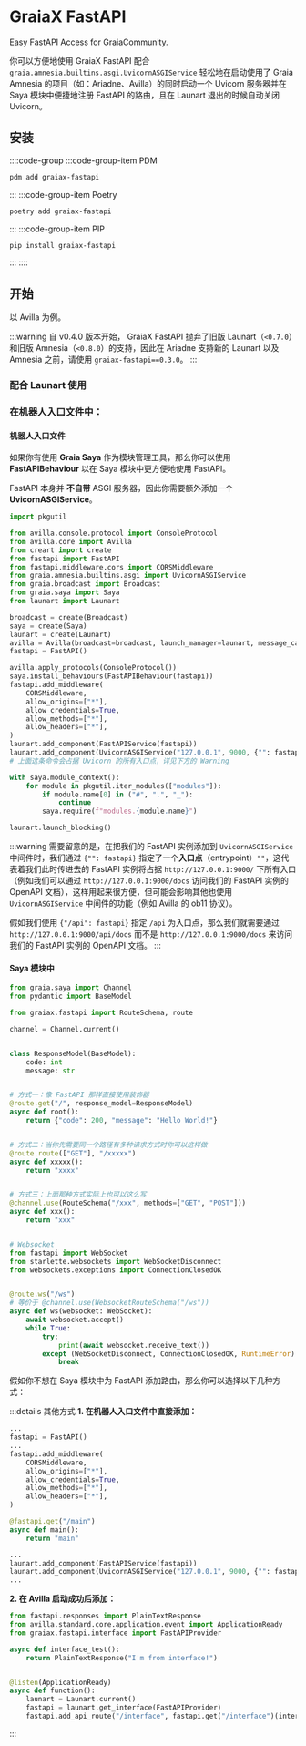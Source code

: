 # GraiaX FastAPI

Easy FastAPI Access for GraiaCommunity.

<project-info
    name="graiax-fastapi"
    license="MIT"
    version="v0.4.0"
    author="BlueGlassBlock、Red_lnn"
    repoUser="GraiaCommunity"
    repoName="graiax-fastapi"
/>

你可以方便地使用 GraiaX FastAPI 配合 `graia.amnesia.builtins.asgi.UvicornASGIService`
轻松地在启动使用了 Graia Amnesia 的项目（如：Ariadne、Avilla）的同时启动一个
Uvicorn 服务器并在 Saya 模块中便捷地注册 FastAPI 的路由，且在 Launart 退出的时候自动关闭 Uvicorn。


## 安装

::::code-group
:::code-group-item PDM

```sh
pdm add graiax-fastapi
```

:::
:::code-group-item Poetry

```sh
poetry add graiax-fastapi
```

:::
:::code-group-item PIP

```sh
pip install graiax-fastapi
```

:::
::::

## 开始

以 Avilla 为例。

:::warning
自 v0.4.0 版本开始， GraiaX FastAPI 抛弃了旧版
Launart（`<0.7.0`）和旧版 Amnesia（`<0.8.0`）的支持，因此在
Ariadne 支持新的 Launart 以及 Amnesia 之前，请使用
`graiax-fastapi==0.3.0`。
:::

### 配合 Launart 使用

### 在机器人入口文件中：

#### 机器人入口文件

如果你有使用 **Graia Saya** 作为模块管理工具，那么你可以使用 **FastAPIBehaviour**
以在 Saya 模块中更方便地使用 FastAPI。

FastAPI 本身并 **不自带** ASGI 服务器，因此你需要额外添加一个 **UvicornASGIService**。

```python
import pkgutil

from avilla.console.protocol import ConsoleProtocol
from avilla.core import Avilla
from creart import create
from fastapi import FastAPI
from fastapi.middleware.cors import CORSMiddleware
from graia.amnesia.builtins.asgi import UvicornASGIService
from graia.broadcast import Broadcast
from graia.saya import Saya
from launart import Launart

broadcast = create(Broadcast)
saya = create(Saya)
launart = create(Launart)
avilla = Avilla(broadcast=broadcast, launch_manager=launart, message_cache_size=0)
fastapi = FastAPI()

avilla.apply_protocols(ConsoleProtocol())
saya.install_behaviours(FastAPIBehaviour(fastapi))
fastapi.add_middleware(
    CORSMiddleware,
    allow_origins=["*"],
    allow_credentials=True,
    allow_methods=["*"],
    allow_headers=["*"],
)
launart.add_component(FastAPIService(fastapi))
launart.add_component(UvicornASGIService("127.0.0.1", 9000, {"": fastapi}))  # type:ignore
# 上面这条命令会占据 Uvicorn 的所有入口点，详见下方的 Warning

with saya.module_context():
    for module in pkgutil.iter_modules(["modules"]):
        if module.name[0] in ("#", ".", "_"):
            continue
        saya.require(f"modules.{module.name}")

launart.launch_blocking()
```

:::warning
需要留意的是，在把我们的 FastAPI 实例添加到 `UvicornASGIService` 中间件时，我们通过
`{"": fastapi}` 指定了一个**入口点**（entrypoint）`""`，这代表着我们此时传进去的
FastAPI 实例将占据 `http://127.0.0.1:9000/` 下所有入口（例如我们可以通过 `http://127.0.0.1:9000/docs`
访问我们的 FastAPI 实例的 OpenAPI 文档），这样用起来很方便，但可能会影响其他也使用 `UvicornASGIService`
中间件的功能（例如 Avilla 的 ob11 协议）。

假如我们使用 `{"/api": fastapi}` 指定 `/api` 为入口点，那么我们就需要通过 `http://127.0.0.1:9000/api/docs` 而不是
`http://127.0.0.1:9000/docs` 来访问我们的 FastAPI 实例的 OpenAPI 文档。
:::

#### Saya 模块中

```python
from graia.saya import Channel
from pydantic import BaseModel

from graiax.fastapi import RouteSchema, route

channel = Channel.current()


class ResponseModel(BaseModel):
    code: int
    message: str


# 方式一：像 FastAPI 那样直接使用装饰器
@route.get("/", response_model=ResponseModel)
async def root():
    return {"code": 200, "message": "Hello World!"}


# 方式二：当你先需要同一个路径有多种请求方式时你可以这样做
@route.route(["GET"], "/xxxxx")
async def xxxxx():
    return "xxxx"


# 方式三：上面那种方式实际上也可以这么写
@channel.use(RouteSchema("/xxx", methods=["GET", "POST"]))
async def xxx():
    return "xxx"


# Websocket
from fastapi import WebSocket
from starlette.websockets import WebSocketDisconnect
from websockets.exceptions import ConnectionClosedOK


@route.ws("/ws")
# 等价于 @channel.use(WebsocketRouteSchema("/ws"))
async def ws(websocket: WebSocket):
    await websocket.accept()
    while True:
        try:
            print(await websocket.receive_text())
        except (WebSocketDisconnect, ConnectionClosedOK, RuntimeError):
            break
```

假如你不想在 Saya 模块中为 FastAPI 添加路由，那么你可以选择以下几种方式：

:::details 其他方式
**1. 在机器人入口文件中直接添加：**

```python
...
fastapi = FastAPI()
...
fastapi.add_middleware(
    CORSMiddleware,
    allow_origins=["*"],
    allow_credentials=True,
    allow_methods=["*"],
    allow_headers=["*"],
)

@fastapi.get("/main")
async def main():
    return "main"

...
launart.add_component(FastAPIService(fastapi))
launart.add_component(UvicornASGIService("127.0.0.1", 9000, {"": fastapi}))  # type:ignore
...
```

**2. 在 Avilla 启动成功后添加：**

```python
from fastapi.responses import PlainTextResponse
from avilla.standard.core.application.event import ApplicationReady
from graiax.fastapi.interface import FastAPIProvider

async def interface_test():
    return PlainTextResponse("I'm from interface!")


@listen(ApplicationReady)
async def function():
    launart = Launart.current()
    fastapi = launart.get_interface(FastAPIProvider)
    fastapi.add_api_route("/interface", fastapi.get("/interface")(interface_test))
```

:::
